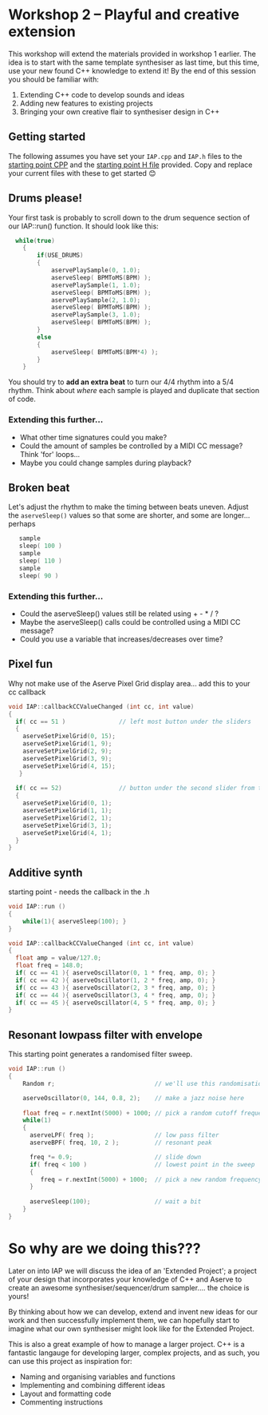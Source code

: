 # Workshop 2 – Playful and creative extension

This workshop will extend the materials provided in workshop 1 earlier. The idea is to start with the same template synthesiser as last time, but this time, use your new found C++ knowledge to extend it! By the end of this session you should be familiar with: 

1.	Extending C++ code to develop sounds and ideas
2.	Adding new features to existing projects
3.	Bringing your own creative flair to synthesiser design in C++

## Getting started

The following assumes you have set your `IAP.cpp` and `IAP.h` files to the <a href="../iapProjM/Source/IAP.cpp">starting point CPP</a> and the <a href="../iapProjM/Source/IAP.h"> starting point H file</a> provided. Copy and replace your current files with these to get started 😊

## Drums please!

Your first task is probably to scroll down to the drum sequence section of our IAP::run() function. It should look like this:

```cpp
  while(true)
    {
        if(USE_DRUMS)
        {
            aservePlaySample(0, 1.0);
            aserveSleep( BPMToMS(BPM) );
            aservePlaySample(1, 1.0);
            aserveSleep( BPMToMS(BPM) );
            aservePlaySample(2, 1.0);
            aserveSleep( BPMToMS(BPM) );
            aservePlaySample(3, 1.0);
            aserveSleep( BPMToMS(BPM) );
        }
        else
        {
            aserveSleep( BPMToMS(BPM*4) );
        }
    }
```

You should try to **add an extra beat** to turn our 4/4 rhythm into a 5/4 rhythm.  Think about _where_ each sample is played and duplicate that section of code. 

### Extending this further...

* What other time signatures could you make?
* Could the amount of samples be controlled by a MIDI CC message? Think 'for' loops...
* Maybe you could change samples during playback?

## Broken beat 

Let's adjust the rhythm to make the timing between beats uneven. Adjust the `aserveSleep()` values so that some are shorter, and some are longer... perhaps

```cpp
   sample
   sleep( 100 )
   sample
   sleep( 110 )
   sample
   sleep( 90 )
```

### Extending this further...

* Could the aserveSleep() values still be related using + - * / ?
* Maybe the aserveSleep() calls could be controlled using a MIDI CC message?
* Could you use a variable that increases/decreases over time? 

## Pixel fun

Why not make use of the Aserve Pixel Grid display area... add this to your cc callback 

```cpp
void IAP::callbackCCValueChanged (int cc, int value)
{
  if( cc == 51 )               // left most button under the sliders
  {
    aserveSetPixelGrid(0, 15);
    aserveSetPixelGrid(1, 9);
    aserveSetPixelGrid(2, 9);
    aserveSetPixelGrid(3, 9);
    aserveSetPixelGrid(4, 15);
   }
  
  if( cc == 52)                // button under the second slider from the left
  {
    aserveSetPixelGrid(0, 1);
    aserveSetPixelGrid(1, 1);
    aserveSetPixelGrid(2, 1);
    aserveSetPixelGrid(3, 1);
    aserveSetPixelGrid(4, 1);
  }
}
```

## Additive synth

starting point - needs the callback in the .h

```cpp
void IAP::run ()
{
    while(1){ aserveSleep(100); }
}

void IAP::callbackCCValueChanged (int cc, int value)
{
  float amp = value/127.0;
  float freq = 148.0;
  if( cc == 41 ){ aserveOscillator(0, 1 * freq, amp, 0); }
  if( cc == 42 ){ aserveOscillator(1, 2 * freq, amp, 0); }
  if( cc == 43 ){ aserveOscillator(2, 3 * freq, amp, 0); }
  if( cc == 44 ){ aserveOscillator(3, 4 * freq, amp, 0); }
  if( cc == 45 ){ aserveOscillator(4, 5 * freq, amp, 0); }
}
```

## Resonant lowpass filter with envelope

This starting point generates a randomised filter sweep.

```cpp
void IAP::run ()
{
    Random r;                            // we'll use this randomisation tool below

    aserveOscillator(0, 144, 0.8, 2);    // make a jazz noise here
  
    float freq = r.nextInt(5000) + 1000; // pick a random cutoff frequency
    while(1)
    {      
      aserveLPF( freq );                 // low pass filter
      aserveBPF( freq, 10, 2 );          // resonant peak

      freq *= 0.9;                       // slide down 
      if( freq < 100 )                   // lowest point in the sweep
      {
         freq = r.nextInt(5000) + 1000;  // pick a new random frequency
      }
      
      aserveSleep(100);                  // wait a bit
    }
}
```
# So why are we doing this???

Later on into IAP we will discuss the idea of an 'Extended Project'; a project of your design that incorporates your knowledge of C++ and Aserve to create an awesome synthesiser/sequencer/drum sampler.... the choice is yours!

By thinking about how we can develop, extend and invent new ideas for our work and then successfully implement them, we can hopefully start to imagine what our own synthesiser might look like for the Extended Project. 

This is also a great example of how to manage a larger project. C++ is a fantastic langauge for developing larger, complex projects, and as such, you can use this project as inspiration for:

* Naming and organising variables and functions
* Implementing and combining different ideas
* Layout and formatting code
* Commenting instructions
